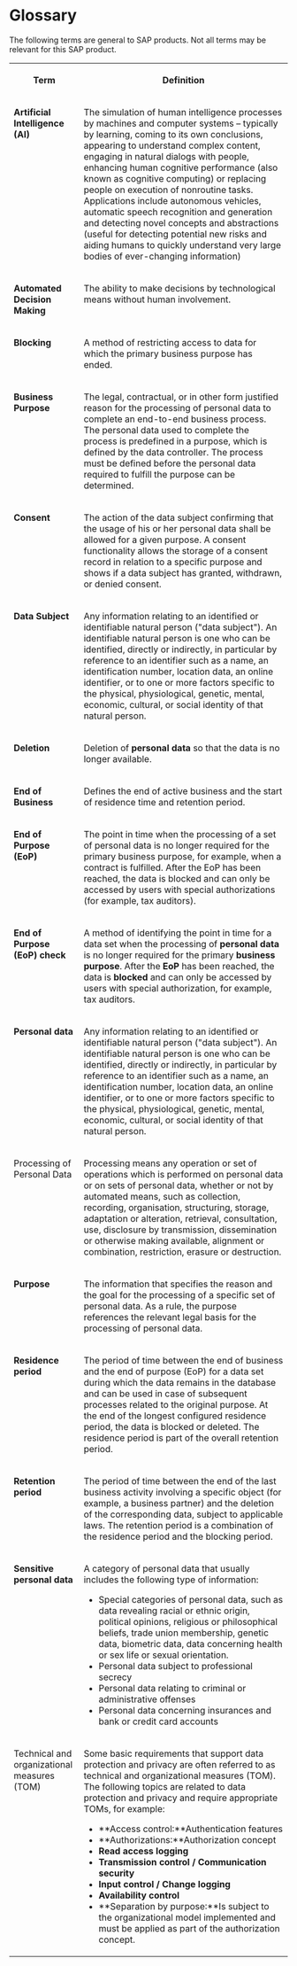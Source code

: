 <!-- loio913b77c0623147c0990dde0ec5394b34 -->

# Glossary





The following terms are general to SAP products. Not all terms may be relevant for this SAP product.


<table>
<tr>
<th valign="top">

Term



</th>
<th valign="top">

Definition



</th>
</tr>
<tr>
<td valign="top">

**Artificial Intelligence \(AI\)** 



</td>
<td valign="top">

The simulation of human intelligence processes by machines and computer systems – typically by learning, coming to its own conclusions, appearing to understand complex content, engaging in natural dialogs with people, enhancing human cognitive performance \(also known as cognitive computing\) or replacing people on execution of nonroutine tasks. Applications include autonomous vehicles, automatic speech recognition and generation and detecting novel concepts and abstractions \(useful for detecting potential new risks and aiding humans to quickly understand very large bodies of ever-changing information\)



</td>
</tr>
<tr>
<td valign="top">

**Automated Decision Making**



</td>
<td valign="top">

The ability to make decisions by technological means without human involvement.



</td>
</tr>
<tr>
<td valign="top">

**Blocking**



</td>
<td valign="top">

A method of restricting access to data for which the primary business purpose has ended.



</td>
</tr>
<tr>
<td valign="top">

**Business Purpose** 



</td>
<td valign="top">

The legal, contractual, or in other form justified reason for the processing of personal data to complete an end-to-end business process. The personal data used to complete the process is predefined in a purpose, which is defined by the data controller. The process must be defined before the personal data required to fulfill the purpose can be determined.



</td>
</tr>
<tr>
<td valign="top">

**Consent** 



</td>
<td valign="top">

The action of the data subject confirming that the usage of his or her personal data shall be allowed for a given purpose. A consent functionality allows the storage of a consent record in relation to a specific purpose and shows if a data subject has granted, withdrawn, or denied consent.



</td>
</tr>
<tr>
<td valign="top">

**Data Subject** 



</td>
<td valign="top">

Any information relating to an identified or identifiable natural person \("data subject"\). An identifiable natural person is one who can be identified, directly or indirectly, in particular by reference to an identifier such as a name, an identification number, location data, an online identifier, or to one or more factors specific to the physical, physiological, genetic, mental, economic, cultural, or social identity of that natural person.



</td>
</tr>
<tr>
<td valign="top">

**Deletion** 



</td>
<td valign="top">

Deletion of **personal data** so that the data is no longer available.



</td>
</tr>
<tr>
<td valign="top">

**End of Business** 



</td>
<td valign="top">

Defines the end of active business and the start of residence time and retention period.



</td>
</tr>
<tr>
<td valign="top">

**End of Purpose \(EoP\)** 



</td>
<td valign="top">

The point in time when the processing of a set of personal data is no longer required for the primary business purpose, for example, when a contract is fulfilled. After the EoP has been reached, the data is blocked and can only be accessed by users with special authorizations \(for example, tax auditors\).



</td>
</tr>
<tr>
<td valign="top">

**End of Purpose \(EoP\) check** 



</td>
<td valign="top">

A method of identifying the point in time for a data set when the processing of **personal data** is no longer required for the primary **business purpose**. After the **EoP** has been reached, the data is **blocked** and can only be accessed by users with special authorization, for example, tax auditors.



</td>
</tr>
<tr>
<td valign="top">

**Personal data** 



</td>
<td valign="top">

Any information relating to an identified or identifiable natural person \("data subject"\). An identifiable natural person is one who can be identified, directly or indirectly, in particular by reference to an identifier such as a name, an identification number, location data, an online identifier, or to one or more factors specific to the physical, physiological, genetic, mental, economic, cultural, or social identity of that natural person.



</td>
</tr>
<tr>
<td valign="top">

Processing of Personal Data



</td>
<td valign="top">

Processing means any operation or set of operations which is performed on personal data or on sets of personal data, whether or not by automated means, such as collection, recording, organisation, structuring, storage, adaptation or alteration, retrieval, consultation, use, disclosure by transmission, dissemination or otherwise making available, alignment or combination, restriction, erasure or destruction.



</td>
</tr>
<tr>
<td valign="top">

**Purpose**



</td>
<td valign="top">

The information that specifies the reason and the goal for the processing of a specific set of personal data. As a rule, the purpose references the relevant legal basis for the processing of personal data.



</td>
</tr>
<tr>
<td valign="top">

**Residence period** 



</td>
<td valign="top">

The period of time between the end of business and the end of purpose \(EoP\) for a data set during which the data remains in the database and can be used in case of subsequent processes related to the original purpose. At the end of the longest configured residence period, the data is blocked or deleted. The residence period is part of the overall retention period.



</td>
</tr>
<tr>
<td valign="top">

**Retention period** 



</td>
<td valign="top">

The period of time between the end of the last business activity involving a specific object \(for example, a business partner\) and the deletion of the corresponding data, subject to applicable laws. The retention period is a combination of the residence period and the blocking period.



</td>
</tr>
<tr>
<td valign="top">

**Sensitive personal data** 



</td>
<td valign="top">

A category of personal data that usually includes the following type of information:

-   Special categories of personal data, such as data revealing racial or ethnic origin, political opinions, religious or philosophical beliefs, trade union membership, genetic data, biometric data, data concerning health or sex life or sexual orientation.
-   Personal data subject to professional secrecy
-   Personal data relating to criminal or administrative offenses
-   Personal data concerning insurances and bank or credit card accounts



</td>
</tr>
<tr>
<td valign="top">

Technical and organizational measures \(TOM\)



</td>
<td valign="top">

Some basic requirements that support data protection and privacy are often referred to as technical and organizational measures \(TOM\). The following topics are related to data protection and privacy and require appropriate TOMs, for example:

-   **Access control:**Authentication features
-   **Authorizations:**Authorization concept
-   **Read access logging**
-   **Transmission control / Communication security** 
-   **Input control / Change logging**
-   **Availability control**
-   **Separation by purpose:**Is subject to the organizational model implemented and must be applied as part of the authorization concept.



</td>
</tr>
</table>

